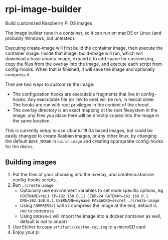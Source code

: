 # rpi-image-builder
Build customized Raspberry Pi OS images

The image builder runs in a container, so it can run on macOS or Linux (and probably Windows, but untested).  

Executing create-image will first build the container image, then execute the container image. Inside that image, build-image will run, which will download a base ubuntu image, expand it to add space for customizing, copy the files from the overlay into the image, and execute each script from config-hooks. When that is finished, it will save the image and optionally compress it.  

Thre are two ways to customize the image:  
* The configuration hooks are executable fragments that live in config-hooks. Any executable file (or link to one) will be run, in lexical order. The hooks are run with root privileges in the context of the chroot.
* The overlay directory is an exact mapping ot the root filesystem in the image; any files you place here will be directly copied into the image in the same location.

This is currently setup to use Ubuntu 18.04 based images, but could be easily changed to create Rasbian images, or any other linux, by changing the default `BASE_IMAGE` in `build-image` and creating appropriate config-hooks for the distro.  

## Building images
1. Put the files of your choosing into the overlay, and create/customize config-hooks scripts.
2. Run `./create-image`. 
    * Optionally use environment variables to set node specific options, eg `HOSTNAME=rpi1 IP=192.168.0.11 CIDR=24 GATEWAY=192.168.0.1 DNS=192.168.0.1 USERNAME=myname PASSWORD=secret ./create-image`
    * Using `COMPRESS=1` will xz compress the image at the end, default is not to compress
    * Using `DOCKER=1` will import the image into a docker container as well, default is not to import
3. Use Etcher to copy `artifacts/custom-rpi.img` to a microSD card
4. Enjoy your pi
